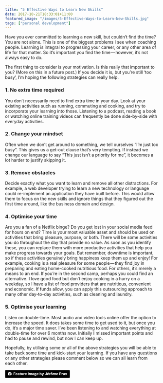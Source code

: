 ```yaml
---
title: "5 Effective Ways to Learn New Skills"
date: 2017-10-21T18:33:01+11:00
featured_image: "/images/5-Effective-Ways-to-Learn-New-Skills.jpg"
tags: ["personal development"]
---
```

Have you ever committed to learning a new skill, but couldn’t find the time? You are not alone. This is one of the biggest problems I see when coaching people. Learning is integral to progressing your career, or any other area of life for that matter. So it’s important you find the time — however, it’s not always easy to do.

The first thing to consider is your motivation. Is this really that important to you? (More on this in a future post.) If you decide it is, but you’re still ‘too busy’, I’m hoping the following strategies can really help.

### 1. No extra time required
You don’t necessarily need to find extra time in your day. Look at your existing activities such as running, commuting and cooking, and try to incorporate your learning into those. Listening to a podcast, reading a book or watching online training videos can frequently be done side-by-side with everyday activities.

### 2. Change your mindset
Often when we don’t get around to something, we tell ourselves “I’m just too busy”. This gives us a get-out clause that’s very tempting. If instead we change our language to say “This just isn’t a priority for me”, it becomes a lot harder to justify skipping it.

### 3. Remove obstacles
Decide exactly what you want to learn and remove all other distractions.
For example, a web developer trying to learn a new technology or language could re-implement an application they have built before. This would allow them to focus on the new skills and ignore things that they figured out the first time around, like the business domain and design.

### 4. Optimise your time
Are you a fan of a Netflix binge? Do you get lost in your social media feed for hours on end? Time is your most valuable asset and should be used on activities that bring pleasure, purpose, or both. There will be some activities you do throughout the day that provide no value. As soon as you identify these, you can replace them with more productive activities that help you make progress towards your goals. But remember, downtime is important, so if these activities genuinely bring happiness keep them up and enjoy! For example, cooking is a real pleasure for some people — they find joy in preparing and eating home-cooked nutritious food. For others, it’s merely a means to an end. If you’re in the second camp, perhaps you could find an alternative. I love good food but don’t enjoy cooking in a hurry on a weekday, so I have a list of food providers that are nutritious, convenient and economic. If funds allow, you can apply this outsourcing approach to many other day-to-day activities, such as cleaning and laundry.

### 5. Optimise your learning
Listen on double-time.
Most audio and video tools online offer the option to increase the speed. It does takes some time to get used to it, but once you do, it’s a major time saver. I’ve been listening to and watching everything at double-time for over 6 months now. Initially I missed important points and had to pause and rewind, but now I can keep up.

Hopefully, by utilising some or all of the above strategies you will be able to take back some time and kick-start your learning. If you have any questions or any other strategies please comment below so we can all learn from each other.

<a style="background-color:black;color:white;text-decoration:none;padding:4px 6px;font-family:-apple-system, BlinkMacSystemFont, &quot;San Francisco&quot;, &quot;Helvetica Neue&quot;, Helvetica, Ubuntu, Roboto, Noto, &quot;Segoe UI&quot;, Arial, sans-serif;font-size:12px;font-weight:bold;line-height:1.2;display:inline-block;border-radius:3px;" href="https://unsplash.com/@jeromeprax?utm_medium=referral&amp;utm_campaign=photographer-credit&amp;utm_content=creditBadge" target="_blank" rel="noopener noreferrer" title="Download free do whatever you want high-resolution photos from Jérôme Prax"><span style="display:inline-block;padding:2px 3px;"><svg xmlns="http://www.w3.org/2000/svg" style="height:12px;width:auto;position:relative;vertical-align:middle;top:-1px;fill:white;" viewBox="0 0 32 32"><title></title><path d="M20.8 18.1c0 2.7-2.2 4.8-4.8 4.8s-4.8-2.1-4.8-4.8c0-2.7 2.2-4.8 4.8-4.8 2.7.1 4.8 2.2 4.8 4.8zm11.2-7.4v14.9c0 2.3-1.9 4.3-4.3 4.3h-23.4c-2.4 0-4.3-1.9-4.3-4.3v-15c0-2.3 1.9-4.3 4.3-4.3h3.7l.8-2.3c.4-1.1 1.7-2 2.9-2h8.6c1.2 0 2.5.9 2.9 2l.8 2.4h3.7c2.4 0 4.3 1.9 4.3 4.3zm-8.6 7.5c0-4.1-3.3-7.5-7.5-7.5-4.1 0-7.5 3.4-7.5 7.5s3.3 7.5 7.5 7.5c4.2-.1 7.5-3.4 7.5-7.5z"></path></svg></span><span style="display:inline-block;padding:2px 3px;">Feature image by Jérôme Prax</span></a>
